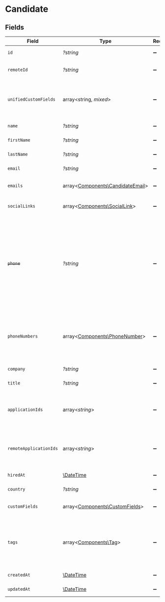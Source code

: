 # Candidate


## Fields

| Field                                                                                                                                           | Type                                                                                                                                            | Required                                                                                                                                        | Description                                                                                                                                     | Example                                                                                                                                         |
| ----------------------------------------------------------------------------------------------------------------------------------------------- | ----------------------------------------------------------------------------------------------------------------------------------------------- | ----------------------------------------------------------------------------------------------------------------------------------------------- | ----------------------------------------------------------------------------------------------------------------------------------------------- | ----------------------------------------------------------------------------------------------------------------------------------------------- |
| `id`                                                                                                                                            | *?string*                                                                                                                                       | :heavy_minus_sign:                                                                                                                              | Unique identifier                                                                                                                               | 8187e5da-dc77-475e-9949-af0f1fa4e4e3                                                                                                            |
| `remoteId`                                                                                                                                      | *?string*                                                                                                                                       | :heavy_minus_sign:                                                                                                                              | Provider's unique identifier                                                                                                                    | 8187e5da-dc77-475e-9949-af0f1fa4e4e3                                                                                                            |
| `unifiedCustomFields`                                                                                                                           | array<string, *mixed*>                                                                                                                          | :heavy_minus_sign:                                                                                                                              | Custom Unified Fields configured in your StackOne project                                                                                       | {<br/>"my_project_custom_field_1": "REF-1236",<br/>"my_project_custom_field_2": "some other value"<br/>}                                        |
| `name`                                                                                                                                          | *?string*                                                                                                                                       | :heavy_minus_sign:                                                                                                                              | Candidate name                                                                                                                                  | Romain Sestier                                                                                                                                  |
| `firstName`                                                                                                                                     | *?string*                                                                                                                                       | :heavy_minus_sign:                                                                                                                              | Candidate first name                                                                                                                            | Romain                                                                                                                                          |
| `lastName`                                                                                                                                      | *?string*                                                                                                                                       | :heavy_minus_sign:                                                                                                                              | Candidate last name                                                                                                                             | Sestier                                                                                                                                         |
| `email`                                                                                                                                         | *?string*                                                                                                                                       | :heavy_minus_sign:                                                                                                                              | Candidate email                                                                                                                                 | sestier.romain123@gmail.com                                                                                                                     |
| `emails`                                                                                                                                        | array<[Components\CandidateEmail](../../Models/Components/CandidateEmail.md)>                                                                   | :heavy_minus_sign:                                                                                                                              | List of candidate emails                                                                                                                        |                                                                                                                                                 |
| `socialLinks`                                                                                                                                   | array<[Components\SocialLink](../../Models/Components/SocialLink.md)>                                                                           | :heavy_minus_sign:                                                                                                                              | List of candidate social links                                                                                                                  |                                                                                                                                                 |
| ~~`phone`~~                                                                                                                                     | *?string*                                                                                                                                       | :heavy_minus_sign:                                                                                                                              | : warning: ** DEPRECATED **: This will be removed in a future release, please migrate away from it as soon as possible.<br/><br/>Candidate phone number | +16178294093                                                                                                                                    |
| `phoneNumbers`                                                                                                                                  | array<[Components\PhoneNumber](../../Models/Components/PhoneNumber.md)>                                                                         | :heavy_minus_sign:                                                                                                                              | List of candidate phone numbers including the type of the number when available                                                                 |                                                                                                                                                 |
| `company`                                                                                                                                       | *?string*                                                                                                                                       | :heavy_minus_sign:                                                                                                                              | Candidate company                                                                                                                               | Company Inc.                                                                                                                                    |
| `title`                                                                                                                                         | *?string*                                                                                                                                       | :heavy_minus_sign:                                                                                                                              | Candidate title                                                                                                                                 | Software Engineer                                                                                                                               |
| `applicationIds`                                                                                                                                | array<*string*>                                                                                                                                 | :heavy_minus_sign:                                                                                                                              | List of candidate application IDs                                                                                                               | [<br/>"123e4567-e89b-12d3-a456-426614174000",<br/>"523e1234-e89b-fdd2-a456-762545121101"<br/>]                                                  |
| `remoteApplicationIds`                                                                                                                          | array<*string*>                                                                                                                                 | :heavy_minus_sign:                                                                                                                              | Provider's list of candidate application IDs                                                                                                    | [<br/>"123e4567-e89b-12d3-a456-426614174000",<br/>"523e1234-e89b-fdd2-a456-762545121101"<br/>]                                                  |
| `hiredAt`                                                                                                                                       | [\DateTime](https://www.php.net/manual/en/class.datetime.php)                                                                                   | :heavy_minus_sign:                                                                                                                              | Candidate hired date                                                                                                                            | 2021-01-01T01:01:01.000Z                                                                                                                        |
| `country`                                                                                                                                       | *?string*                                                                                                                                       | :heavy_minus_sign:                                                                                                                              | Candidate country                                                                                                                               | United States                                                                                                                                   |
| `customFields`                                                                                                                                  | array<[Components\CustomFields](../../Models/Components/CustomFields.md)>                                                                       | :heavy_minus_sign:                                                                                                                              | The candidate custom fields                                                                                                                     |                                                                                                                                                 |
| `tags`                                                                                                                                          | array<[Components\Tag](../../Models/Components/Tag.md)>                                                                                         | :heavy_minus_sign:                                                                                                                              | List of candidate tags indicating metadata associated with the candidate                                                                        |                                                                                                                                                 |
| `createdAt`                                                                                                                                     | [\DateTime](https://www.php.net/manual/en/class.datetime.php)                                                                                   | :heavy_minus_sign:                                                                                                                              | Candidate created date                                                                                                                          | 2021-01-01T01:01:01.000Z                                                                                                                        |
| `updatedAt`                                                                                                                                     | [\DateTime](https://www.php.net/manual/en/class.datetime.php)                                                                                   | :heavy_minus_sign:                                                                                                                              | Candidate updated date                                                                                                                          | 2021-01-01T01:01:01.000Z                                                                                                                        |